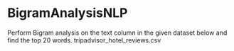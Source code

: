 # BigramAnalysisNLP
Perform Bigram analysis on the text column in the given dataset below
and find the top 20 words.
tripadvisor_hotel_reviews.csv
